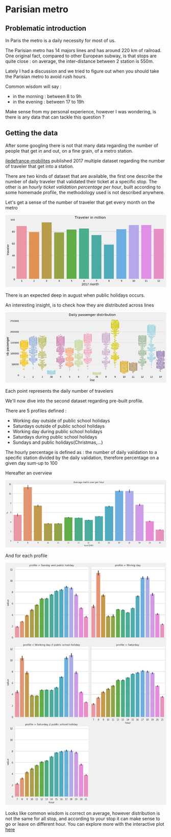 # Parisian metro


## Problematic introduction

In Paris the metro is a daily necessity for most of us.

The Parisian metro has 14 majors lines and has around 220 km of railroad. One original fact, compared to other European subway, is that stops are quite close : on average, the inter-distance between 2 station is 550m.

Lately I had a discussion and we tried to figure out when you should take the Parisian metro to avoid rush hours.

Common wisdom will say :

* in the morning : between 8 to 9h
* in the evening : between 17 to 19h

Make sense from my personal experience, however I was wondering, is there is any data that can tackle this question ?


## Getting the data


After some googling there is not that many data regarding the number of people that get in and out, on a fine grain, of a metro station.

[iledefrance-mobilites](https://www.iledefrance-mobilites.fr/) published 2017 multiple dataset regarding the number of traveler that get into a station.

There are two kinds of dataset that are available, the first one describe the number of daily traveler that validated their ticket at a specific stop.
The other is an *hourly ticket validation percentage per hour*, built according to some homemade profile, the methodology used is not described anywhere.

<!-- Explain insight* -->

Let's get a sense of the number of traveler that get every month on the metro

![monthly traveler in millions](img/monthly-traveler.png)

There is an expected deep in august when public holidays occurs.

An interesting insight, is to check how they are distributed across lines

![daily passenger distribution](img/daily-passenger-distribution.png)

Each point represents the daily number of travelers 

We'll now dive into the second dataset regarding pre-built profile.

There are 5 profiles defined :

- Working day outside of public school holidays
- Saturdays outside of public school holidays
- Working day during public school holidays
- Saturdays during public school holidays
- Sundays and public holidays(Christmas,...)


The hourly percentage is defined as : the number of daily validation to a specific station divided by the daily validation, therefore percentage on a given day sum-up to 100

Hereafter an overview

![average-metro-user-per-hour](img/average-metro-user-per-hour.png)

And for each profile

![facet-profile](img/facet-grid-user-per-hour.png)


<!--Conclusion-->

Looks like common wisdom is correct on average, however distribution is not the same for all stop, and according to your stop it can make sense to go or leave on different hour. You can explore more with the interactive plot [here](https://)
